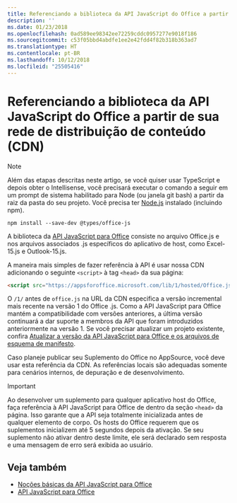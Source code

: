 ```yaml
---
title: Referenciando a biblioteca da API JavaScript do Office a partir de sua rede de distribuição de conteúdo (CDN)
description: ''
ms.date: 01/23/2018
ms.openlocfilehash: 0ad589ee98342ee72259cddc0957277e9018f186
ms.sourcegitcommit: c53f05bbd4abdfe1ee2e42fdd4f82b318b363ad7
ms.translationtype: HT
ms.contentlocale: pt-BR
ms.lasthandoff: 10/12/2018
ms.locfileid: "25505416"
---
```

# <a name="referencing-the-javascript-api-for-office-library-from-its-content-delivery-network-cdn"></a>Referenciando a biblioteca da API JavaScript do Office a partir de sua rede de distribuição de conteúdo (CDN)

> [!NOTE]
> Além das etapas descritas neste artigo, se você quiser usar TypeScript e depois obter o Intellisense, você precisará executar o comando a seguir em um prompt de sistema habilitado para Node (ou janela git bash) a partir da raiz da pasta do seu projeto. Você precisa ter [Node.js](https://nodejs.org) instalado (incluindo npm).
> 
> ```
> npm install --save-dev @types/office-js
> ```

A biblioteca da [API JavaScript para Office](https://docs.microsoft.com/office/dev/add-ins/reference/javascript-api-for-office?view=office-js) consiste no arquivo Office.js e nos arquivos associados .js específicos do aplicativo de host, como Excel-15.js e Outlook-15.js. 


A maneira mais simples de fazer referência à API é usar nossa CDN adicionando o seguinte `<script>` à tag `<head>` da sua página:  

```html
<script src="https://appsforoffice.microsoft.com/lib/1/hosted/Office.js" type="text/javascript"></script>
```

O `/1/` antes de `office.js` na URL da CDN especifica a versão incremental mais recente na versão 1 do Office .js. Como a API JavaScript para Office mantém a compatibilidade com versões anteriores, a última versão continuará a dar suporte a membros da API que foram introduzidos anteriormente na versão 1. Se você precisar atualizar um projeto existente, confira [Atualizar a versão da API JavaScript para Office e os arquivos de esquema de manifesto](update-your-javascript-api-for-office-and-manifest-schema-version.md). 

Caso planeje publicar seu Suplemento do Office no AppSource, você deve usar esta referência da CDN. As referências locais são adequadas somente para cenários internos, de depuração e de desenvolvimento.

> [!IMPORTANT]
>  Ao desenvolver um suplemento para qualquer aplicativo host do Office, faça referência à API JavaScript para Office de dentro da seção `<head>` da página. Isso garante que a API seja totalmente inicializada antes de qualquer elemento de corpo. Os hosts do Office requerem que os suplementos inicializem até 5 segundos depois da ativação. Se seu suplemento não ativar dentro deste limite, ele será declarado sem resposta e uma mensagem de erro será exibida ao usuário.       

## <a name="see-also"></a>Veja também

- [Noções básicas da API JavaScript para Office](understanding-the-javascript-api-for-office.md)    
- [API JavaScript para Office](https://docs.microsoft.com/office/dev/add-ins/reference/javascript-api-for-office?view=office-js)
    
